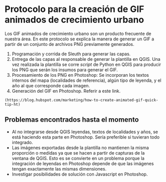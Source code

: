 # Protocolo para la creación de GIF animados de crecimiento urbano

Los GIF animados de crecimiento urbano son un producto frecuente de nuestra área. En este protocolo se explica la manera de generar un GIF a partir de un conjunto de archivos PNG previamente generados.

1. Programación y corrida de Sleuth para generar las capas.
2. Entrega de las capas al responsable de generar la plantilla en QGIS. Una vez realizada la plantilla se corre _script_ de Python en QGIS para producir los PNG que serán los insumos para generar el GIF.
3. Procesamiento de los PNG en Photoshop: Se incorporan los textos internos del mapa (localidades de referencia), algún tipo de leyenda, y el año al que corresponde cada imagen.
4. Generación del GIF en Photoshop. Referir a este link.
```
(https://blog.hubspot.com/marketing/how-to-create-animated-gif-quick-tip-ht)
```
## Problemas encontrados hasta el momento

* Al no integrarse desde QGIS leyendas, textos de localidades y años, se está haciendo esta parte en Photoshop. Sería preferible si tuvieran todo integrado.
* Las imágenes exportadas desde la plantilla no mantienen la misma proporción o medidas ya que se hacen a partir de capturas de la ventana de QGIS.
   Esto es se convierte en un problema porque la integración de leyendas en Photoshop depende de que las imágenes tengan exactamente las mismas dimensiones.
* Investigar posibilidades de solución con Javascript en Photoshop.
